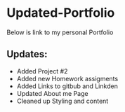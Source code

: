 # Updated-Portfolio 

Below is link to my personal Portfolio 

## Updates: 
- Added Project #2 
- Added new Homework assigments  
- Added Links to gitbub and Linkden 
- Updated About me Page
- Cleaned up Styling and content  
